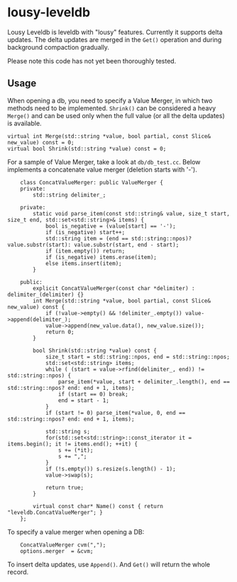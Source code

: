 lousy-leveldb
=============

Lousy Leveldb is leveldb with "lousy" features. Currently it supports delta updates. The delta updates are merged in the `Get()` operation and during background compaction gradually.

Please note this code has not yet been thoroughly tested.

Usage
-----

When opening a db, you need to specify a Value Merger, in which two methods need to be implemented. `Shrink()` can be considered a heavy `Merge()` and can be used only when the full value (or all the delta updates) is available.

    virtual int Merge(std::string *value, bool partial, const Slice& new_value) const = 0;
    virtual bool Shrink(std::string *value) const = 0;

For a sample of Value Merger, take a look at `db/db_test.cc`. Below implements a concatenate value merger (deletion starts with '-').

		class ConcatValueMerger: public ValueMerger {
		private:
			std::string delimiter_;

		private:
			static void parse_item(const std::string& value, size_t start, size_t end, std::set<std::string>& items) {
				bool is_negative = (value[start] == '-');
				if (is_negative) start++;
				std::string item = (end == std::string::npos)? value.substr(start): value.substr(start, end - start);
				if (item.empty()) return;
				if (is_negative) items.erase(item);
				else items.insert(item);
			}

		public:
			explicit ConcatValueMerger(const char *delimiter) : delimiter_(delimiter) {}
			int Merge(std::string *value, bool partial, const Slice& new_value) const {
				if (!value->empty() && !delimiter_.empty()) value->append(delimiter_);
				value->append(new_value.data(), new_value.size());
				return 0;
			}

			bool Shrink(std::string *value) const {
				size_t start = std::string::npos, end = std::string::npos;
				std::set<std::string> items;
				while ( (start = value->rfind(delimiter_, end)) != std::string::npos) {
					parse_item(*value, start + delimiter_.length(), end == std::string::npos? end: end + 1, items);
					if (start == 0) break;
					end = start - 1;
				}
				if (start != 0) parse_item(*value, 0, end == std::string::npos? end: end + 1, items);

				std::string s;
				for(std::set<std::string>::const_iterator it = items.begin(); it != items.end(); ++it) {
					s += (*it);
					s += ",";
				}
				if (!s.empty()) s.resize(s.length() - 1);
				value->swap(s);

				return true;
			}

			virtual const char* Name() const { return "leveldb.ConcatValueMerger"; }
		};

To specify a value merger when opening a DB:

		ConcatValueMerger cvm(",");
		options.merger  = &cvm;

To insert delta updates, use `Append()`. And `Get()` will return the whole record.


